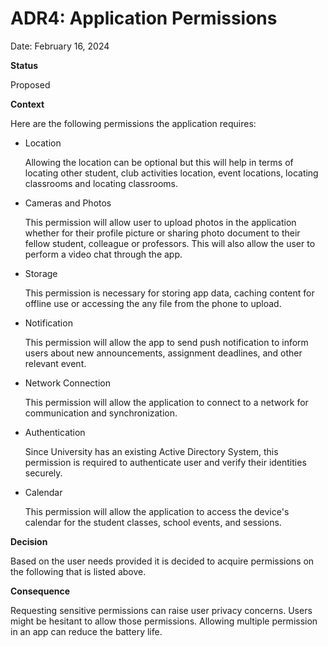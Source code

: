 # ADR4: Application Permissions

Date: February 16, 2024

**Status**

Proposed

**Context**

Here are the following permissions the application requires:

- Location

  Allowing the location can be optional but this will help in terms of locating other student, club activities location, event locations, locating classrooms and locating classrooms.

- Cameras and Photos

  This permission will allow user to upload photos in the application whether for their profile picture or sharing photo document to their fellow student, colleague or professors. This will also allow the user to perform a video chat through the app.

- Storage

  This permission is necessary for storing app data, caching content for offline use or accessing the any file from the phone to upload.

- Notification

  This permission will allow the app to send push notification to inform users about new announcements, assignment deadlines, and other relevant event.

- Network Connection

  This permission will allow the application to connect to a network for communication and synchronization.

- Authentication

  Since University has an existing Active Directory System, this permission is required to authenticate user and verify their identities securely.

- Calendar

  This permission will allow the application to access the device's calendar for the student classes, school events, and sessions.

**Decision**

Based on the user needs provided it is decided to acquire permissions on the following that is listed above.

**Consequence**

Requesting sensitive permissions can raise user privacy concerns.
Users might be hesitant to allow those permissions.
Allowing multiple permission in an app can reduce the battery life.
